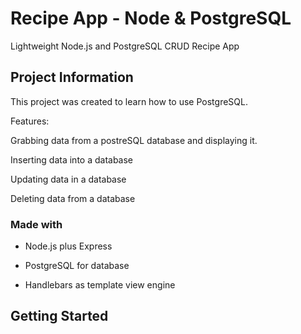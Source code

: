 # Recipe App - Node & PostgreSQL
Lightweight Node.js and PostgreSQL CRUD Recipe App

## Project Information

This project was created to learn how to use PostgreSQL.

Features:

Grabbing data from a postreSQL database and displaying it.

Inserting data into a database

Updating data in a database

Deleting data from a database

### Made with

* Node.js plus Express

* PostgreSQL for database

* Handlebars as template view engine

## Getting Started




